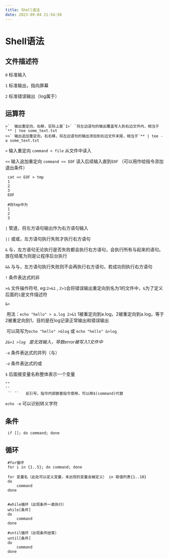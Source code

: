```yaml
---
title: Shell语法
date: 2023-09-04 21:54:58
---
```

# Shell语法

## 文件描述符

`0`	标准输入

`1`	标准输出，指向屏幕

`2`	标准错误输出（log属于）

## 运算符

```
>`	输出重定向，右移，实际上是`1>` `将左边语句的输出覆盖写入到右边文件内，相当于`** | tee some_text.txt
>>`	输出追加重定向，右右移，将左边语句的输出添加到右边文件末尾，相当于`** | tee -a some_text.txt
```

`<`	输入重定向	`command < file`	从文件中读入

`<<`	输入追加重定向	`command << EOF`	读入后续输入直到`EOF`	（可以用作给指令添加退出条件）

```shell
 cat << EOF > tmp
 1
 2
 3
 EOF
 
 #则tmp中为
 1
 2
 3
```



`|`	管道，将左方语句输出作为右方语句输入

`||`	或或，左方语句执行失败才执行右方语句

`&`	与，左方语句无论执行是否失败都会执行右方语句，会执行所有与起来的语句。	放在结尾为则是让程序后台执行

`&&`	与与，左方语句执行失败则不会再执行右方语句，若成功则执行右方语句

`!` 	条件表达式的非



`>&`	文件操作符号,	eg:`2>&1`	, `2>1`会将错误输出重定向到名为1的文件中，`&`为了定义后面的`1`是文件描述符

```
&<
```

​	用法：`echo "hello" > a.log 2>&1`	1被重定向到a.log，2被重定向到a.log，等于2被重定向到1，目的是在log记录正常输出和错误输出

​			可以简写为`echo "hello" >&log`	或	`echo "hello" &>log`

*`2&>1 >log `	是无效输入，导致error被写入1文件中*



`-a`	条件表达式的并列（与）

`-o`	条件表达式的或

`$`	后面接变量名称整体表示一个变量

```
""
''
 `` ``   反引号，指令内部嵌套指令使用，可以用$(command)代替
```

`echo -e`	可以识别转义字符

## 条件

```shell
 if []; do command; done
```



## 循环

```shell
 #for循环
 for i in {1..5}; do command; done
 
 for 变量名（此处可以定义变量，未出现的变量会被定义） in 取值列表{1..10}
 do
     command
 done
 
 
 #while循环（出现条件一直执行）
 while[条件]
 do
     command
 done
 
 #until循环（出现条件结束）
 until[条件]
 do
     command
 done
```

